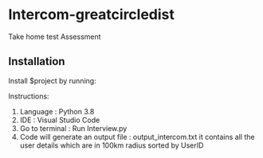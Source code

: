 # Intercom-greatcircledist
Take home test Assessment

Installation
------------

Install $project by running:


Instructions:
1. Language : Python 3.8
2. IDE : Visual Studio Code
3. Go to terminal : Run Interview.py
4. Code will generate an output file : output_intercom.txt
  it contains all the user details which are in 100km radius sorted by UserID
  
  
